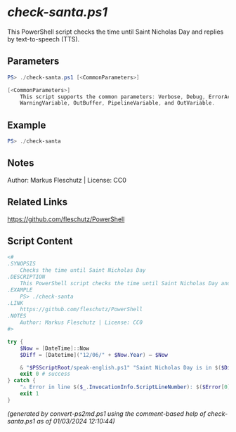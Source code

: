 *check-santa.ps1*
================

This PowerShell script checks the time until Saint Nicholas Day and replies by text-to-speech (TTS).

Parameters
----------
```powershell
PS> ./check-santa.ps1 [<CommonParameters>]

[<CommonParameters>]
    This script supports the common parameters: Verbose, Debug, ErrorAction, ErrorVariable, WarningAction, 
    WarningVariable, OutBuffer, PipelineVariable, and OutVariable.
```

Example
-------
```powershell
PS> ./check-santa

```

Notes
-----
Author: Markus Fleschutz | License: CC0

Related Links
-------------
https://github.com/fleschutz/PowerShell

Script Content
--------------
```powershell
<#
.SYNOPSIS
	Checks the time until Saint Nicholas Day
.DESCRIPTION
	This PowerShell script checks the time until Saint Nicholas Day and replies by text-to-speech (TTS).
.EXAMPLE
	PS> ./check-santa
.LINK
	https://github.com/fleschutz/PowerShell
.NOTES
	Author: Markus Fleschutz | License: CC0
#>

try {
	$Now = [DateTime]::Now
	$Diff = [Datetime]("12/06/" + $Now.Year) – $Now

	& "$PSScriptRoot/speak-english.ps1" "Saint Nicholas Day is in $($Diff.Days) days."
	exit 0 # success
} catch {
	"⚠️ Error in line $($_.InvocationInfo.ScriptLineNumber): $($Error[0])"
	exit 1
}
```

*(generated by convert-ps2md.ps1 using the comment-based help of check-santa.ps1 as of 01/03/2024 12:10:44)*
